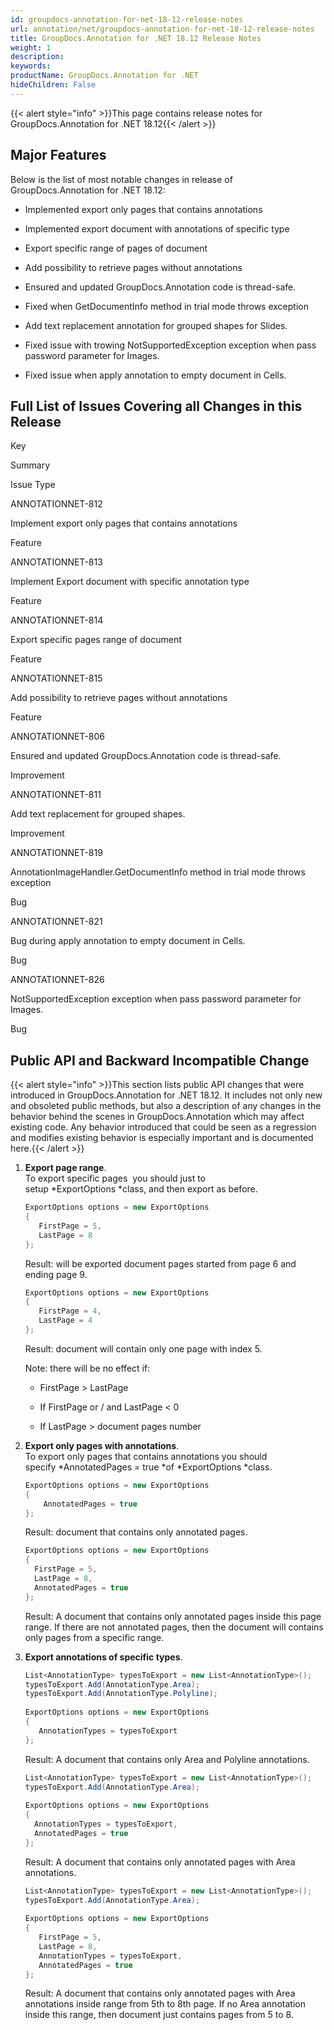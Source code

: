 ```yaml
---
id: groupdocs-annotation-for-net-18-12-release-notes
url: annotation/net/groupdocs-annotation-for-net-18-12-release-notes
title: GroupDocs.Annotation for .NET 18.12 Release Notes
weight: 1
description: 
keywords: 
productName: GroupDocs.Annotation for .NET
hideChildren: False
---
```

{{< alert style="info" >}}This page contains release notes for GroupDocs.Annotation for .NET 18.12{{< /alert >}}

## Major Features

Below is the list of most notable changes in release of GroupDocs.Annotation for .NET 18.12:

*   Implemented export only pages that contains annotations
*   Implemented export document with annotations of specific type
    
*   Export specific range of pages of document
*   Add possibility to retrieve pages without annotations
*   Ensured and updated GroupDocs.Annotation code is thread-safe.
*   Fixed when GetDocumentInfo method in trial mode throws exception
*   Add text replacement annotation for grouped shapes for Slides.
*   Fixed issue with trowing NotSupportedException exception when pass password parameter for Images.
*   Fixed issue when apply annotation to empty document in Cells.

## Full List of Issues Covering all Changes in this Release

Key

Summary

Issue Type

ANNOTATIONNET-812

Implement export only pages that contains annotations

Feature

ANNOTATIONNET-813

Implement Export document with specific annotation type

Feature

ANNOTATIONNET-814 

Export specific pages range of document

Feature

ANNOTATIONNET-815

Add possibility to retrieve pages without annotations

Feature

ANNOTATIONNET-806

Ensured and updated GroupDocs.Annotation code is thread-safe.

Improvement

ANNOTATIONNET-811

Add text replacement for grouped shapes.

Improvement

ANNOTATIONNET-819 

AnnotationImageHandler.GetDocumentInfo method in trial mode throws exception

Bug

ANNOTATIONNET-821 

Bug during apply annotation to empty document in Cells.

Bug

ANNOTATIONNET-826 

NotSupportedException exception when pass password parameter for Images.

Bug

## Public API and Backward Incompatible Change

{{< alert style="info" >}}This section lists public API changes that were introduced in GroupDocs.Annotation for .NET 18.12. It includes not only new and obsoleted public methods, but also a description of any changes in the behavior behind the scenes in GroupDocs.Annotation which may affect existing code. Any behavior introduced that could be seen as a regression and modifies existing behavior is especially important and is documented here.{{< /alert >}}

1.  **Export page range**.  
    To export specific pages  you should just to setup *ExportOptions *class, and then export as before.
    
    ```csharp
    ExportOptions options = new ExportOptions
    {
       FirstPage = 5,
       LastPage = 8
    };
    ```
    
    Result: will be exported document pages started from page 6 and ending page 9.
    
    ```csharp
    ExportOptions options = new ExportOptions
    {
       FirstPage = 4,
       LastPage = 4
    };
    ```
    
    Result: document will contain only one page with index 5.
    
    Note: there will be no effect if:
    
    *   FirstPage > LastPage
        
    *   If FirstPage or / and LastPage < 0
        
    *   If LastPage > document pages number
        
    
2.  ****Export only pages with annotations****.  
    To export only pages that contains annotations you should specify *AnnotatedPages = true *of *ExportOptions *class.
    
    ```csharp
    ExportOptions options = new ExportOptions
    {
        AnnotatedPages = true
    };
    ```
    
    Result: document that contains only annotated pages.
    
    ```csharp
    ExportOptions options = new ExportOptions
    {
      FirstPage = 5,
      LastPage = 8,
      AnnotatedPages = true
    };
    ```
    
    Result: A document that contains only annotated pages inside this page range. If there are not annotated pages, then the document will contains only pages from a specific range.
    
3.  ******Export annotations of specific types******.
    
    ```csharp
    List<AnnotationType> typesToExport = new List<AnnotationType>();
    typesToExport.Add(AnnotationType.Area);
    typesToExport.Add(AnnotationType.Polyline);
     
    ExportOptions options = new ExportOptions
    {
       AnnotationTypes = typesToExport
    };
    ```
    
    Result: A document that contains only Area and Polyline annotations.
    
    ```csharp
    List<AnnotationType> typesToExport = new List<AnnotationType>();
    typesToExport.Add(AnnotationType.Area);
     
    ExportOptions options = new ExportOptions
    {
      AnnotationTypes = typesToExport,
      AnnotatedPages = true
    };
    ```
    
    Result: A document that contains only annotated pages with Area annotations.
    
    ```csharp
    List<AnnotationType> typesToExport = new List<AnnotationType>();
    typesToExport.Add(AnnotationType.Area);
     
    ExportOptions options = new ExportOptions
    {
       FirstPage = 5,
       LastPage = 8,
       AnnotationTypes = typesToExport,
       AnnotatedPages = true
    };
    ```
    
    Result: A document that contains only annotated pages with Area annotations inside range from 5th to 8th page. If no Area annotation inside this range, then document just contains pages from 5 to 8.
